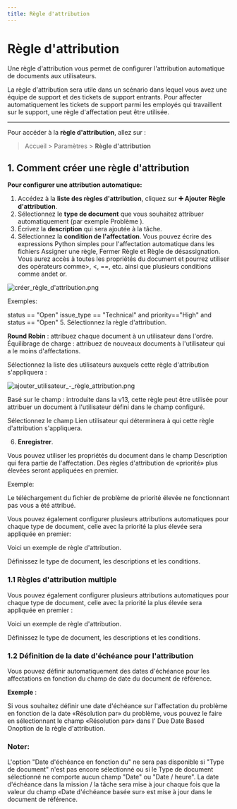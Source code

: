 ```yaml
---
title: Règle d'attribution
---
```


# Règle d'attribution
Une règle d'attribution vous permet de configurer l'attribution automatique de documents aux utilisateurs.

La règle d'attribution sera utile dans un scénario dans lequel vous avez une équipe de support et des tickets de support entrants. Pour affecter automatiquement les tickets de support parmi les employés qui travaillent sur le support, une règle d'affectation peut être utilisée.

---

Pour accéder à la **règle d'attribution**, allez sur :

> Accueil > Paramètres > **Règle d'attribution**

## 1. Comment créer une règle d'attribution

**Pour configurer une attribution automatique:**

1. Accédez à la **liste des règles d'attribution**, cliquez sur **:heavy_plus_sign: Ajouter Règle d'attribution**.
2. Sélectionnez le **type de document** que vous souhaitez attribuer automatiquement (par exemple Problème ).
3. Écrivez la **description** qui sera ajoutée à la tâche.
4. Sélectionnez la **condition de l'affectation**. Vous pouvez écrire des expressions Python simples pour l'affectation automatique dans les fichiers Assigner une règle, Fermer Règle et Règle de désassignation. Vous aurez accès à toutes les propriétés du document et pourrez utiliser des opérateurs comme>, <, ==, etc. ainsi que plusieurs conditions comme andet or.

![créer_règle_d'attribution.png](/setup/workflows/créer_règle_d'attribution.png)

Exemples:

status == "Open"
issue_type == "Technical" and priority=="High" and status == "Open"
5. Sélectionnez la règle d'attribution.

**Round Robin** : attribuez chaque document à un utilisateur dans l'ordre.
Équilibrage de charge : attribuez de nouveaux documents à l'utilisateur qui a le moins d'affectations.

Sélectionnez la liste des utilisateurs auxquels cette règle d'attribution s'appliquera :

![ajouter_utilisateur_-_règle_attribution.png](/setup/workflows/ajouter_utilisateur_-_règle_attribution.png)


Basé sur le champ : introduite dans la v13, cette règle peut être utilisée pour attribuer un document à l'utilisateur défini dans le champ configuré.

Sélectionnez le champ Lien utilisateur qui déterminera à qui cette règle d'attribution s'appliquera.

6. **Enregistrer**.

Vous pouvez utiliser les propriétés du document dans le champ Description qui fera partie de l'affectation. Des règles d'attribution de «priorité» plus élevées seront appliquées en premier.

Exemple:

Le téléchargement du fichier de problème de priorité élevée ne fonctionnant pas vous a été attribué.

Vous pouvez également configurer plusieurs attributions automatiques pour chaque type de document, celle avec la priorité la plus élevée sera appliquée en premier:

Voici un exemple de règle d'attribution.

Définissez le type de document, les descriptions et les conditions.

### 1.1 Règles d'attribution multiple

Vous pouvez également configurer plusieurs attributions automatiques pour chaque type de document, celle avec la priorité la plus élevée sera appliquée en premier :

Voici un exemple de règle d'attribution.

Définissez le type de document, les descriptions et les conditions.

### 1.2 Définition de la date d'échéance pour l'attribution

Vous pouvez définir automatiquement des dates d'échéance pour les affectations en fonction du champ de date du document de référence.

**Exemple** :

Si vous souhaitez définir une date d'échéance sur l'affectation du problème en fonction de la date «Résolution par» du problème, vous pouvez le faire en sélectionnant le champ «Résolution par» dans l' Due Date Based Onoption de la règle d'attribution.

### Noter:

L'option "Date d'échéance en fonction du" ne sera pas disponible si "Type de document" n'est pas encore sélectionné ou si le Type de document sélectionné ne comporte aucun champ "Date" ou "Date / heure".
La date d'échéance dans la mission / la tâche sera mise à jour chaque fois que la valeur du champ «Date d'échéance basée sur» est mise à jour dans le document de référence.
